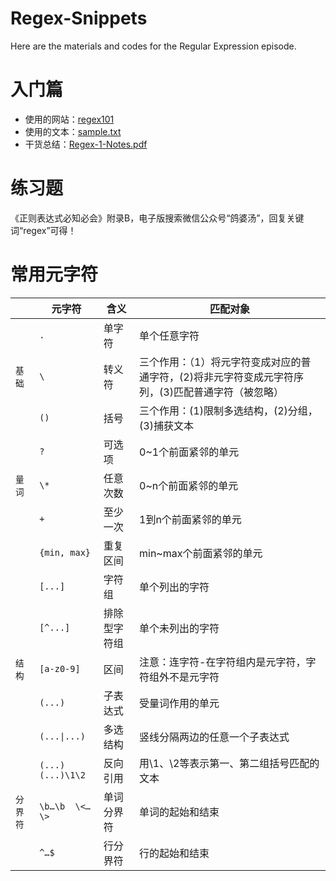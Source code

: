 # Regex-Snippets
Here are the materials and codes for the Regular Expression episode.

# 入门篇
- 使用的网站：[regex101](https://regex101.com/)
- 使用的文本：[sample.txt](https://github.com/Yugita/Regex-Snippets/blob/main/sample.txt)
- 干货总结：[Regex-1-Notes.pdf](https://github.com/Yugita/Regex-Snippets/blob/main/Regex-1-Notes.pdf)

# 练习题
《正则表达式必知必会》附录B，电子版搜索微信公众号“鸽婆汤”，回复关键词“regex”可得！

# 常用元字符
||元字符|含义|匹配对象|
|----|----|----|----|
||``.``|单字符|单个任意字符|
|`基础`|``\``|转义符|三个作用：（1）将元字符变成对应的普通字符，(2)将非元字符变成元字符序列，(3)匹配普通字符（被忽略）|
||``()``|括号|三个作用：(1)限制多选结构，(2)分组，(3)捕获文本|
||``?``|可选项|0~1个前面紧邻的单元|
|`量词`|``\*``|任意次数|0~n个前面紧邻的单元|
||``+``|至少一次|1到n个前面紧邻的单元|
||``{min, max}``|重复区间|min~max个前面紧邻的单元|
||``[...]``|字符组|单个列出的字符|
||``[^...]``|排除型字符组|单个未列出的字符|
|`结构`|``[a-z0-9]``|区间|注意：连字符-在字符组内是元字符，字符组外不是元字符
||``(...)``|子表达式|受量词作用的单元
||``(...\|...)``|多选结构|竖线分隔两边的任意一个子表达式
||``(...)(...)\1\2``|反向引用|用\1、\2等表示第一、第二组括号匹配的文本
|`分界符`|``\b…\b  \<…\>``|单词分界符|单词的起始和结束
||``^…$``|行分界符|行的起始和结束
